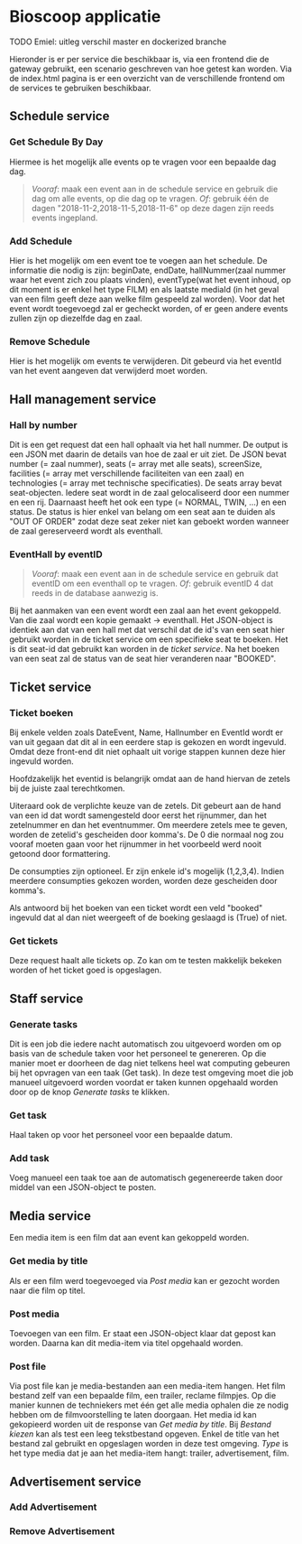# Bioscoop applicatie

TODO Emiel: uitleg verschil master en dockerized branche

Hieronder is er per service die beschikbaar is, via een frontend die de gateway gebruikt, een scenario geschreven van hoe getest kan worden. Via de index.html pagina is er een overzicht van de verschillende frontend om de services te gebruiken beschikbaar.

## Schedule service
### Get Schedule By Day
Hiermee is het mogelijk alle events op te vragen voor een bepaalde dag dag.
> *Vooraf*: maak een event aan in de schedule service en gebruik die dag om alle events, op die dag op te vragen. *Of*: gebruik één de dagen "2018-11-2,2018-11-5,2018-11-6" op deze dagen zijn reeds events ingepland.

### Add Schedule
Hier is het mogelijk om een event toe te voegen aan het schedule. De informatie die nodig is zijn:
beginDate, endDate, hallNummer(zaal nummer waar het event zich zou plaats vinden), eventType(wat het event inhoud, op dit moment is er enkel het type FILM) en als laatste mediaId (in het geval van een film geeft deze aan welke film gespeeld zal worden). Voor dat het event wordt toegevoegd zal er gecheckt worden, of er geen andere events zullen zijn op diezelfde dag en zaal.

### Remove Schedule
Hier is het mogelijk om events te verwijderen. Dit gebeurd via het eventId van het event aangeven dat verwijderd moet worden.

## Hall management service
### Hall by number
Dit is een get request dat een hall ophaalt via het hall nummer. De output is een JSON met daarin de details van hoe de zaal er uit ziet. De JSON bevat number (= zaal nummer), seats (= array met alle seats), screenSize, facilities (= array met verschillende faciliteiten van een zaal) en technologies (= array met technische specificaties).
De seats array bevat seat-objecten. Iedere seat wordt in de zaal gelocaliseerd door een nummer en een rij. Daarnaast heeft het ook een type (= NORMAL, TWIN, ...) en een status. De status is hier enkel van belang om een seat aan te duiden als "OUT OF ORDER" zodat deze seat zeker niet kan geboekt worden wanneer de zaal gereserveerd wordt als eventhall.

### EventHall by eventID
> *Vooraf*: maak een event aan in de schedule service en gebruik dat eventID om een eventhall op te vragen. *Of*: gebruik eventID 4 dat reeds in de database aanwezig is.

Bij het aanmaken van een event wordt een zaal aan het event gekoppeld. Van die zaal wordt een kopie gemaakt -> eventhall. Het JSON-object is identiek aan dat van een hall met dat verschil dat de id's van een seat hier gebruikt worden in de ticket service om een specifieke seat te boeken. Het is dit seat-id dat gebruikt kan worden in de *ticket service*. Na het boeken van een seat zal de status van de seat hier veranderen naar "BOOKED".

## Ticket service
### Ticket boeken
Bij enkele velden zoals DateEvent, Name, Hallnumber en EventId wordt er van uit gegaan dat dit al in een eerdere stap is gekozen en wordt ingevuld. Omdat deze front-end dit niet ophaalt uit vorige stappen kunnen deze hier ingevuld worden.

Hoofdzakelijk het eventid is belangrijk omdat aan de hand hiervan de zetels bij de juiste zaal terechtkomen.

Uiteraard ook de verplichte keuze van de zetels. Dit gebeurt aan de hand van een id dat wordt samengesteld door eerst het rijnummer, dan het zetelnummer en dan het eventnummer. Om meerdere zetels mee te geven, worden de zetelid's gescheiden door komma's. De 0 die normaal nog zou vooraf moeten gaan voor het rijnummer in het voorbeeld werd nooit getoond door formattering.

De consumpties zijn optioneel. Er zijn enkele id's mogelijk (1,2,3,4). Indien meerdere consumpties gekozen worden, worden deze gescheiden door komma's.

Als antwoord bij het boeken van een ticket wordt een veld "booked" ingevuld dat al dan niet weergeeft of de boeking geslaagd is (True) of niet.

### Get tickets
Deze request haalt alle tickets op. Zo kan om te testen makkelijk bekeken worden of het ticket goed is opgeslagen.

## Staff service
### Generate tasks
Dit is een job die iedere nacht automatisch zou uitgevoerd worden om op basis van de schedule taken voor het personeel te genereren. Op die manier moet er doorheen de dag niet telkens heel wat computing gebeuren bij het opvragen van een taak (Get task). In deze test omgeving moet die job manueel uitgevoerd worden voordat er taken kunnen opgehaald worden door op de knop *Generate tasks* te klikken.

### Get task
Haal taken op voor het personeel voor een bepaalde datum.

### Add task
Voeg manueel een taak toe aan de automatisch gegenereerde taken door middel van een JSON-object te posten.

## Media service
Een media item is een film dat aan event kan gekoppeld worden.
### Get media by title
Als er een film werd toegevoeged via *Post media* kan er gezocht worden naar die film op titel.

### Post media
Toevoegen van een film. Er staat een JSON-object klaar dat gepost kan worden. Daarna kan dit media-item via titel opgehaald worden.

### Post file
Via post file kan je media-bestanden aan een media-item hangen. Het film bestand zelf van een bepaalde film, een trailer, reclame filmpjes. Op die manier kunnen de techniekers met één get alle media ophalen die ze nodig hebben om de filmvoorstelling te laten doorgaan.
Het media id kan gekopieerd worden uit de response van *Get media by title*. Bij *Bestand kiezen* kan als test een leeg tekstbestand opgeven. Enkel de title van het bestand zal gebruikt en opgeslagen worden in deze test omgeving. *Type* is het type media dat je aan het media-item hangt: trailer, advertisement, film.

## Advertisement service
### Add Advertisement 
### Remove Advertisement
